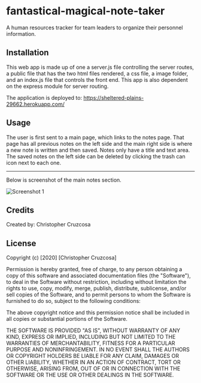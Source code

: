 # fantastical-magical-note-taker
A human resources tracker for team leaders to organize their personnel information.

## Installation

This web app is made up of one a server.js file controlling the server routes, a public file that has the two html files rendered, a css file, a image folder, and an index.js file that controls the front end.  This app is also dependent on the express module for server routing.


The application is deployed to: https://sheltered-plains-29662.herokuapp.com/

## Usage 

The user is first sent to a main page, which links to the notes page.  That page has all previous notes on the left side and the main right side is where a new note is written and then saved.  Notes only have a title and text area.  The saved notes on the left side can be deleted by clicking the trash can icon next to each one.

-----

Below is screenshot of the main notes section.

![Screenshot 1](.public/assets/images/screenshot1.png)


## Credits

Created by: Christopher Cruzcosa


## License

Copyright (c) [2020] [Christopher Cruzcosa]

Permission is hereby granted, free of charge, to any person obtaining a copy
of this software and associated documentation files (the "Software"), to deal
in the Software without restriction, including without limitation the rights
to use, copy, modify, merge, publish, distribute, sublicense, and/or sell
copies of the Software, and to permit persons to whom the Software is
furnished to do so, subject to the following conditions:

The above copyright notice and this permission notice shall be included in all
copies or substantial portions of the Software.

THE SOFTWARE IS PROVIDED "AS IS", WITHOUT WARRANTY OF ANY KIND, EXPRESS OR
IMPLIED, INCLUDING BUT NOT LIMITED TO THE WARRANTIES OF MERCHANTABILITY,
FITNESS FOR A PARTICULAR PURPOSE AND NONINFRINGEMENT. IN NO EVENT SHALL THE
AUTHORS OR COPYRIGHT HOLDERS BE LIABLE FOR ANY CLAIM, DAMAGES OR OTHER
LIABILITY, WHETHER IN AN ACTION OF CONTRACT, TORT OR OTHERWISE, ARISING FROM,
OUT OF OR IN CONNECTION WITH THE SOFTWARE OR THE USE OR OTHER DEALINGS IN THE
SOFTWARE.
